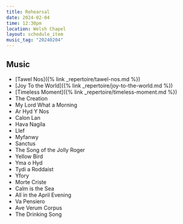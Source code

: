 ```yaml
---
title: Rehearsal
date: 2024-02-04
time: 12:30pm
location: Welsh Chapel
layout: schedule_item
music_tag: "20240204"
---
```


## Music

- [Tawel Nos]({% link _repertoire/tawel-nos.md %})
- [Joy To the World]({% link _repertoire/joy-to-the-world.md %})
- [Timeless Moment]({% link _repertoire/timeless-moment.md %})
- The Creation
- My Lord What a Morning
- Ar Hyd Y Nos
- Calon Lan
- Hava Nagila
- Llef
- Myfanwy
- Sanctus
- The Song of the Jolly Roger
- Yellow Bird
- Yma o Hyd
- Tydi a Roddaist
- Yfory
- Morte Criste
- Calm is the Sea
- All in the April Evening
- Va Pensiero
- Ave Verum Corpus
- The Drinking Song


